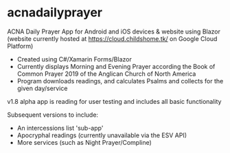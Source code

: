 # acnadailyprayer

ACNA Daily Prayer App for Android and iOS devices & website using Blazor
(website currently hosted at https://cloud.childshome.tk/ on Google Cloud Platform)

- Created using C#/Xamarin Forms/Blazor
- Currently displays Morning and Evening Prayer according the Book of Common Prayer 2019 of the Anglican Church of North America
- Program downloads readings, and calculates Psalms and collects for the given day/service

v1.8 alpha app is reading for user testing and includes all basic functionality

Subsequent versions to include:

- An intercessions list 'sub-app'
- Apocryphal readings (currently unavailable via the ESV API)
- More services (such as Night Prayer/Compline)
